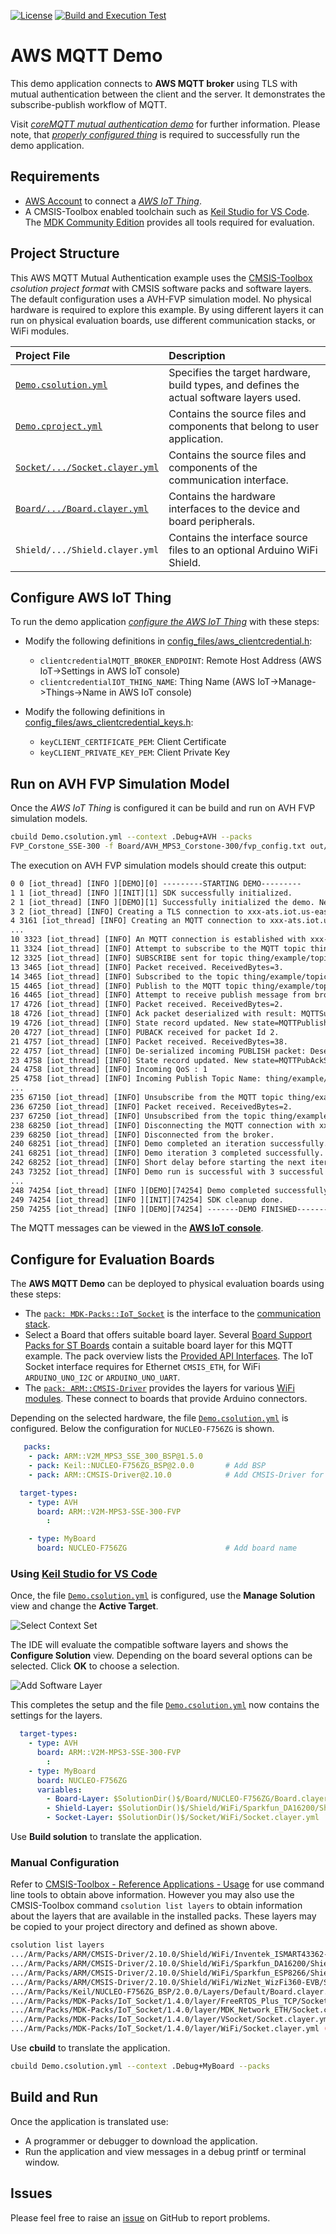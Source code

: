 [![License](https://img.shields.io/github/license/Arm-Examples/AWS_MQTT_Demo?label)](https://github.com/Arm-Examples/AWS_MQTT_Demo/blob/main/LICENSE)
[![Build and Execution Test](https://img.shields.io/github/actions/workflow/status/Arm-Examples/AWS_MQTT_Demo/AWS_MQTT-ci.yml?logo=arm&logoColor=0091bd&label=Build%20and%20Execution%20Test)](https://github.com/Arm-Examples/AWS_MQTT_Demo/tree/main/.github/workflows/AWS_MQTT-ci.yml)

# AWS MQTT Demo

This demo application connects to **AWS MQTT broker** using TLS with mutual authentication between the client and the server.
It demonstrates the subscribe-publish workflow of MQTT.

Visit [*coreMQTT mutual authentication demo*](https://docs.aws.amazon.com/freertos/latest/userguide/mqtt-demo-ma.html) for further information. 
Please note, that [*properly configured thing*](https://docs.aws.amazon.com/iot/latest/developerguide/iot-moisture-create-thing.html) is required to
successfully run the demo application.

## Requirements

- [AWS Account](https://aws.amazon.com/free) to connect a [*AWS IoT Thing*](https://docs.aws.amazon.com/iot/latest/developerguide/iot-moisture-create-thing.html).
- A CMSIS-Toolbox enabled toolchain such as [Keil Studio for VS Code](https://www.keil.arm.com/). The [MDK Community Edition](https://www.keil.arm.com/keil-mdk/#mdk-v6-editions) provides all tools required for evaluation.

## Project Structure

This AWS MQTT Mutual Authentication example uses the [CMSIS-Toolbox](https://github.com/Open-CMSIS-Pack/cmsis-toolbox/blob/main/docs/README.md#cmsis-toolbox)
*csolution project format* with CMSIS software packs and software layers. The default configuration uses a AVH-FVP simulation model.
No physical hardware is required to explore this example. By using different layers it can run on physical evaluation boards,
use different communication stacks, or WiFi modules.

Project File                                                                 | Description
:----------------------------------------------------------------------------|:----------------------------------------------------
[`Demo.csolution.yml`](Demo.csolution.yml)                                   | Specifies the target hardware, build types, and defines the actual software layers used.
[`Demo.cproject.yml`](Demo.cproject.yml)                                     | Contains the source files and components that belong to user application.
[`Socket/.../Socket.clayer.yml`](Socket/VSocket/Socket.clayer.yml)           | Contains the source files and components of the communication interface.
[`Board/.../Board.clayer.yml`](Board/AVH_MPS3_Corstone-300/Board.clayer.yml) | Contains the hardware interfaces to the device and board peripherals.
`Shield/.../Shield.clayer.yml`                                               | Contains the interface source files to an optional Arduino WiFi Shield.

## Configure AWS IoT Thing

To run the demo application [*configure the AWS IoT Thing*](https://docs.aws.amazon.com/iot/latest/developerguide/iot-moisture-create-thing.html) with these steps:

- Modify the following definitions in [config_files/aws_clientcredential.h](amazon-freertos/demos/include/aws_clientcredential.h):
  - `clientcredentialMQTT_BROKER_ENDPOINT`: Remote Host Address (AWS IoT->Settings in AWS IoT console)
  - `clientcredentialIOT_THING_NAME`: Thing Name (AWS IoT->Manage->Things->Name in AWS IoT console)

- Modify the following definitions in [config_files/aws_clientcredential_keys.h](amazon-freertos/demos/include/aws_clientcredential_keys.h):
  - `keyCLIENT_CERTIFICATE_PEM`: Client Certificate
  - `keyCLIENT_PRIVATE_KEY_PEM`: Client Private Key

## Run on AVH FVP Simulation Model

Once the *AWS IoT Thing* is configured it can be build and run on AVH FVP simulation models.

```bash
cbuild Demo.csolution.yml --context .Debug+AVH --packs
FVP_Corstone_SSE-300 -f Board/AVH_MPS3_Corstone-300/fvp_config.txt out/Demo/AVH/Debug/Demo.axf -Q 10
```

The execution on AVH FVP simulation models should create this output:

```txt
0 0 [iot_thread] [INFO ][DEMO][0] ---------STARTING DEMO---------
1 1 [iot_thread] [INFO ][INIT][1] SDK successfully initialized.
2 1 [iot_thread] [INFO ][DEMO][1] Successfully initialized the demo. Network type for the demo: 4
3 2 [iot_thread] [INFO] Creating a TLS connection to xxx-ats.iot.us-east-2.amazonaws.com:8883.
4 3161 [iot_thread] [INFO] Creating an MQTT connection to xxx-ats.iot.us-east-2.amazonaws.com.
...
10 3323 [iot_thread] [INFO] An MQTT connection is established with xxx-ats.iot.us-east-2.amazonaws.com.
11 3324 [iot_thread] [INFO] Attempt to subscribe to the MQTT topic thing/example/topic.
12 3325 [iot_thread] [INFO] SUBSCRIBE sent for topic thing/example/topic to broker.
13 3465 [iot_thread] [INFO] Packet received. ReceivedBytes=3.
14 3465 [iot_thread] [INFO] Subscribed to the topic thing/example/topic with maximum QoS 1.
15 4465 [iot_thread] [INFO] Publish to the MQTT topic thing/example/topic.
16 4465 [iot_thread] [INFO] Attempt to receive publish message from broker.
17 4726 [iot_thread] [INFO] Packet received. ReceivedBytes=2.
18 4726 [iot_thread] [INFO] Ack packet deserialized with result: MQTTSuccess.
19 4726 [iot_thread] [INFO] State record updated. New state=MQTTPublishDone.
20 4727 [iot_thread] [INFO] PUBACK received for packet Id 2.
21 4757 [iot_thread] [INFO] Packet received. ReceivedBytes=38.
22 4757 [iot_thread] [INFO] De-serialized incoming PUBLISH packet: DeserializerResult=MQTTSuccess.
23 4758 [iot_thread] [INFO] State record updated. New state=MQTTPubAckSend.
24 4758 [iot_thread] [INFO] Incoming QoS : 1
25 4758 [iot_thread] [INFO] Incoming Publish Topic Name: thing/example/topic matches subscribed topic.Incoming Publish Message : Hello World!
...
235 67150 [iot_thread] [INFO] Unsubscribe from the MQTT topic thing/example/topic.
236 67250 [iot_thread] [INFO] Packet received. ReceivedBytes=2.
237 67250 [iot_thread] [INFO] Unsubscribed from the topic thing/example/topic.
238 68250 [iot_thread] [INFO] Disconnecting the MQTT connection with xxx-ats.iot.us-east-2.amazonaws.com.
239 68250 [iot_thread] [INFO] Disconnected from the broker.
240 68251 [iot_thread] [INFO] Demo completed an iteration successfully.
241 68251 [iot_thread] [INFO] Demo iteration 3 completed successfully.
242 68252 [iot_thread] [INFO] Short delay before starting the next iteration....
243 73252 [iot_thread] [INFO] Demo run is successful with 3 successful loops out of total 3 loops.
...
248 74254 [iot_thread] [INFO ][DEMO][74254] Demo completed successfully.
249 74254 [iot_thread] [INFO ][INIT][74254] SDK cleanup done.
250 74255 [iot_thread] [INFO ][DEMO][74254] -------DEMO FINISHED-------
```

The MQTT messages can be viewed in the [**AWS IoT console**](https://docs.aws.amazon.com/iot/latest/developerguide/view-mqtt-messages.html).

## Configure for Evaluation Boards

The **AWS MQTT Demo** can be deployed to physical evaluation boards using these steps:

- The [`pack: MDK-Packs::IoT_Socket`](https://www.keil.arm.com/packs/iot_socket-mdk-packs) is the interface to the [communication stack](https://mdk-packs.github.io/IoT_Socket/latest/iot_socket_using.html#iot_socket_select).
- Select a Board that offers suitable board layer. Several [Board Support Packs for ST Boards](https://www.keil.arm.com/boards/?q=&vendor=stmicroelectronics) contain a suitable board layer for this MQTT example. The pack overview lists the [Provided API Interfaces](https://www.keil.arm.com/packs/nucleo-f756zg_bsp-keil). The IoT Socket interface requires for Ethernet `CMSIS_ETH`, for WiFi `ARDUINO_UNO_I2C` or `ARDUINO_UNO_UART`.
- The [`pack: ARM::CMSIS-Driver`](https://www.keil.arm.com/packs/cmsis-driver-arm) provides the layers for various [WiFi modules](https://arm-software.github.io/CMSIS-Driver/latest/shield_layer.html#shield_WiFi). These connect to boards that provide Arduino connectors.

Depending on the selected hardware, the file [`Demo.csolution.yml`](Demo.csolution.yml) is configured.  Below the configuration for `NUCLEO-F756ZG` is shown.

```yml
   packs:
    - pack: ARM::V2M_MPS3_SSE_300_BSP@1.5.0
    - pack: Keil::NUCLEO-F756ZG_BSP@2.0.0       # Add BSP
    - pack: ARM::CMSIS-Driver@2.10.0            # Add CMSIS-Driver for WiFi Shields

  target-types:
    - type: AVH
      board: ARM::V2M-MPS3-SSE-300-FVP
        :

    - type: MyBoard
      board: NUCLEO-F756ZG                      # Add board name
```

### Using [Keil Studio for VS Code](https://www.keil.arm.com/)

Once, the file [`Demo.csolution.yml`](Demo.csolution.yml) is configured, use the **Manage Solution** view and change the **Active Target**.

![Select Context Set](.ci/ContextSet.png)

The IDE will evaluate the compatible software layers and shows the **Configure Solution** view. Depending on the board several options can be selected.  Click **OK** to choose a selection.

![Add Software Layer](.ci/AddSoftwareLayer.png)

This completes the setup and the file [`Demo.csolution.yml`](Demo.csolution.yml) now contains the settings for the layers.

```yml
  target-types:
    - type: AVH
      board: ARM::V2M-MPS3-SSE-300-FVP
        :
    - type: MyBoard
      board: NUCLEO-F756ZG
      variables:
        - Board-Layer: $SolutionDir()$/Board/NUCLEO-F756ZG/Board.clayer.yml
        - Shield-Layer: $SolutionDir()$/Shield/WiFi/Sparkfun_DA16200/Shield.clayer.yml
        - Socket-Layer: $SolutionDir()$/Socket/WiFi/Socket.clayer.yml
```

Use **Build solution** to translate the application.

### Manual Configuration

Refer to [CMSIS-Toolbox - Reference Applications - Usage](https://github.com/Open-CMSIS-Pack/cmsis-toolbox/blob/main/docs/ReferenceApplications.md#usage) for use command line tools to obtain above information.  However you may also use the CMSIS-Toolbox command `csolution list layers` to obtain information about the layers that are available in the installed packs.  These layers may be copied to your project directory and defined as shown above.

```bash
csolution list layers
.../Arm/Packs/ARM/CMSIS-Driver/2.10.0/Shield/WiFi/Inventek_ISMART43362-E/Shield.clayer.yml (layer type: Shield)
.../Arm/Packs/ARM/CMSIS-Driver/2.10.0/Shield/WiFi/Sparkfun_DA16200/Shield.clayer.yml (layer type: Shield)
.../Arm/Packs/ARM/CMSIS-Driver/2.10.0/Shield/WiFi/Sparkfun_ESP8266/Shield.clayer.yml (layer type: Shield)
.../Arm/Packs/ARM/CMSIS-Driver/2.10.0/Shield/WiFi/WizNet_WizFi360-EVB/Shield.clayer.yml (layer type: Shield)
.../Arm/Packs/Keil/NUCLEO-F756ZG_BSP/2.0.0/Layers/Default/Board.clayer.yml (layer type: Board)
.../Arm/Packs/MDK-Packs/IoT_Socket/1.4.0/layer/FreeRTOS_Plus_TCP/Socket.clayer.yml (layer type: Socket)
.../Arm/Packs/MDK-Packs/IoT_Socket/1.4.0/layer/MDK_Network_ETH/Socket.clayer.yml (layer type: Socket)
.../Arm/Packs/MDK-Packs/IoT_Socket/1.4.0/layer/VSocket/Socket.clayer.yml (layer type: Socket)
.../Arm/Packs/MDK-Packs/IoT_Socket/1.4.0/layer/WiFi/Socket.clayer.yml (layer type: Socket)
```

Use **cbuild** to translate the application.

```bash
cbuild Demo.csolution.yml --context .Debug+MyBoard --packs
```

## Build and Run

Once the application is translated use:

- A programmer or debugger to download the application.
- Run the application and view messages in a debug printf or terminal window.

## Issues

Please feel free to raise an [issue](https://github.com/Arm-Examples/AWS_MQTT_Demo/issuesW) on GitHub to report problems.